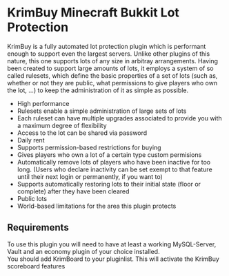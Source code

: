 # KrimBuy Minecraft Bukkit Lot Protection
KrimBuy is a fully automated lot protection plugin which is performant enough to support even the largest servers. Unlike other plugins of this nature, this one supports lots of any size in arbitray arrangements. Having been created to support large amounts of lots, it employs a system of so called rulesets, which define the basic properties of a set of lots (such as, whether or not they are public, what permissions to give players who own the lot, ...) to keep the administration of it as simple as possible.  

* High performance
* Rulesets enable a simple administration of large sets of lots
* Each ruleset can have multiple upgrades associated to provide you with a maximum degree of flexibility
* Access to the lot can be shared via password
* Daily rent
* Supports permission-based restrictions for buying
* Gives players who own a lot of a certain type custom permisions
* Automatically remove lots of players who have been inactive for too long. (Users who declare inactivity can be set exempt to that feature until their next login or permanently, if you want to)
* Supports automatically restoring lots to their initial state (floor or complete) after they have been cleared
* Public lots
* World-based limitations for the area this plugin protects

## Requirements

To use this plugin you will need to have at least a working MySQL-Server, Vault and an economy plugin of your choice installed.  
You should add KrimBoard to your pluginlist. This will activate the KrimBuy scoreboard features
